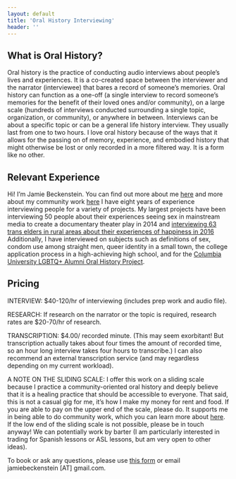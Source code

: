 ```yaml
---
layout: default
title: 'Oral History Interviewing'
header: ''
---
```


## What is Oral History?

Oral history is the practice of conducting audio interviews about people’s lives and experiences. It is a co-created space between the interviewer and the narrator (interviewee) that bares a record of someone’s memories. Oral history can function as a one-off (a single interview to record someone’s memories for the benefit of their loved ones and/or community), on a large scale (hundreds of interviews conducted surrounding a single topic, organization, or community), or anywhere in between. Interviews can be about a specific topic or can be a general life history interview. They usually last from one to two hours. I love oral history because of the ways that it allows for the passing on of memory, experience, and embodied history that might otherwise be lost or only recorded in a more filtered way. It is a form like no other. 

## Relevant Experience

Hi! I’m Jamie Beckenstein. You can find out more about me [here](/index) and more about my community work [here](https://transembassy.com)  I have eight years of experience interviewing people for a variety of projects. My largest projects have been interviewing 50 people about their experiences seeing sex in mainstream media to create a documentary theater play in 2014 and [interviewing 63 trans elders in rural areas about their experiences of happiness in 2016](https://transembassy.com/will/)  Additionally, I have interviewed on subjects such as definitions of sex, condom use among straight men, queer identity in a small town, the college application process in a high-achieving high school, and for the [Columbia University LGBTQ+ Alumni Oral History Project](http://www.ccohr.incite.columbia.edu/blog/2017/12/20-reflection-lgbtq-columbia-oral-history).

## Pricing

INTERVIEW: $40-120/hr of interviewing (includes prep work and audio file).

RESEARCH: If research on the narrator or the topic is required, research rates are $20-70/hr of research.

TRANSCRIPTION: $4.00/ recorded minute. (This may seem exorbitant! But transcription actually takes about four times the amount of recorded time, so an hour long interview takes four hours to transcribe.) I can also recommend an external transcription service (and may regardless depending on my current workload).

A NOTE ON THE SLIDING SCALE: I offer this work on a sliding scale because I practice a community-oriented oral history and deeply believe that it is a healing practice that should be accessible to everyone. That said, this is not a casual gig for me, it’s how I make my money for rent and food. If you are able to pay on the upper end of the scale, please do. It supports me in being able to do community work, which you can learn more about [here](https://transembassy.com). If the low end of the sliding scale is not possible, please be in touch anyway! We can potentially work by barter (I am particularly interested in trading for Spanish lessons or ASL lessons, but am very open to other ideas).

To book or ask any questions, please use [this form](https://transembassy.com/contact) or email jamiebeckenstein [AT] gmail.com.
